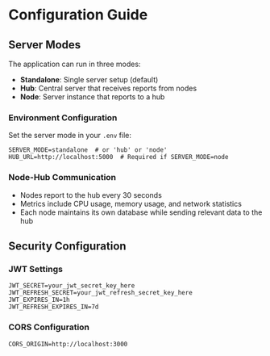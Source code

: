 # Configuration Guide

## Server Modes

The application can run in three modes:
- **Standalone**: Single server setup (default)
- **Hub**: Central server that receives reports from nodes
- **Node**: Server instance that reports to a hub

### Environment Configuration

Set the server mode in your `.env` file:
```env
SERVER_MODE=standalone  # or 'hub' or 'node'
HUB_URL=http://localhost:5000  # Required if SERVER_MODE=node
```

### Node-Hub Communication
- Nodes report to the hub every 30 seconds
- Metrics include CPU usage, memory usage, and network statistics
- Each node maintains its own database while sending relevant data to the hub

## Security Configuration

### JWT Settings
```env
JWT_SECRET=your_jwt_secret_key_here
JWT_REFRESH_SECRET=your_jwt_refresh_secret_key_here
JWT_EXPIRES_IN=1h
JWT_REFRESH_EXPIRES_IN=7d
```

### CORS Configuration
```env
CORS_ORIGIN=http://localhost:3000
```